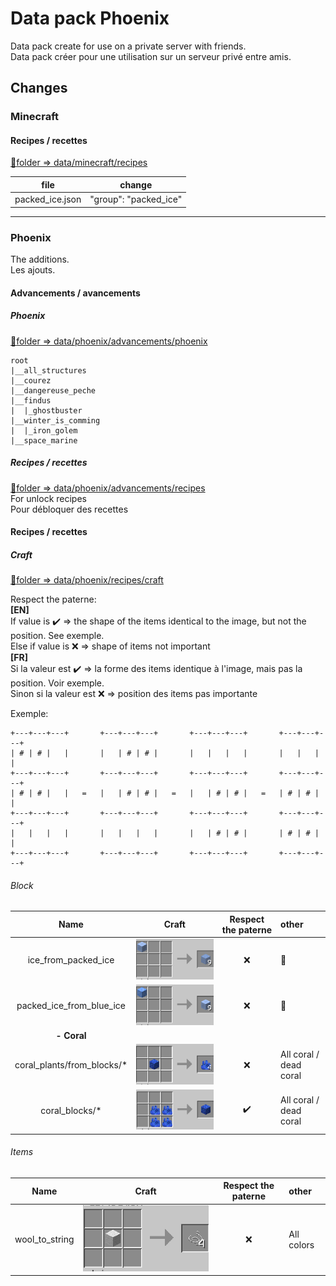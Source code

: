 # Data pack Phoenix

Data pack create for use on a private server with friends.  
Data pack créer pour une utilisation sur un serveur privé entre amis.

## Changes

### Minecraft

#### Recipes / recettes

[:open_file_folder:folder => data/minecraft/recipes](data/minecraft/recipes)  

| file | change |
|--|--|
|packed_ice.json | "group": "packed_ice"|

---
### Phoenix

The additions.   
Les ajouts.   

#### Advancements / avancements

##### Phoenix

[:open_file_folder:folder => data/phoenix/advancements/phoenix](data/phoenix/advancements/phoenix)
```
root
|__all_structures
|__courez
|__dangereuse_peche
|__findus
|  |_ghostbuster
|__winter_is_comming
|  |_iron_golem
|__space_marine
```

##### Recipes / recettes

[:open_file_folder:folder => data/phoenix/advancements/recipes](data/phoenix/advancements/recipes)  
For unlock recipes   
Pour débloquer des recettes   

#### Recipes / recettes

##### Craft

[:open_file_folder:folder => data/phoenix/recipes/craft](data/phoenix/recipes/craft)  

Respect the paterne:  
**[EN]**  
If value is :heavy_check_mark: => the shape of the items identical to the image, but not the position. See exemple.  
Else if value is :x: => shape of items not important  
**[FR]**  
Si la valeur est :heavy_check_mark: => la forme des items identique à l'image, mais pas la position. Voir exemple.  
Sinon si la valeur est :x: => position des items pas importante

Exemple:
```
+---+---+---+       +---+---+---+       +---+---+---+       +---+---+---+
| # | # |   |       |   | # | # |       |   |   |   |       |   |   |   |
+---+---+---+       +---+---+---+       +---+---+---+       +---+---+---+
| # | # |   |   =   |   | # | # |   =   |   | # | # |   =   | # | # |   |
+---+---+---+       +---+---+---+       +---+---+---+       +---+---+---+
|   |   |   |       |   |   |   |       |   | # | # |       | # | # |   |
+---+---+---+       +---+---+---+       +---+---+---+       +---+---+---+
```

###### Block

| Name                     | Craft                                            | Respect the paterne | other |
|:------------------------:|:------------------------------------------------:|:-------------------:|:--|
| ice_from_packed_ice      | ![craft](img/craft/ice_from_packed_ice.png)      | :x:                 | :no_entry_sign:|
| packed_ice_from_blue_ice | ![craft](img/craft/packed_ice_from_blue_ice.png) | :x:                 | :no_entry_sign:|
| **- Coral** |
| coral_plants/from_blocks/* | ![craft](img/craft/coral_plant_from_blocks.png) | :x:                 | All coral / dead coral |
| coral_blocks/*             | ![craft](img/craft/coral_blocks.png)            | :heavy_check_mark:  | All coral / dead coral |


###### Items

| Name             | Craft                                    | Respect the paterne | other |
|:----------------:|:----------------------------------------:|:-------------------:|:--|
| wool_to_string   | ![craft](img/craft/wool_to_string.png)   | :x:                 | All colors|
